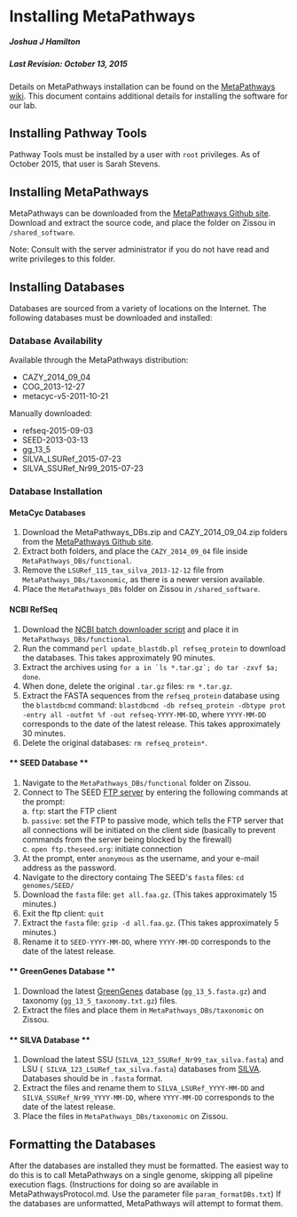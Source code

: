 # Installing MetaPathways
##### Joshua J Hamilton  
##### Last Revision: October 13, 2015

Details on MetaPathways installation can be found on the [MetaPathways wiki](https://github.com/hallamlab/metapathways2/wiki). This document contains additional details for installing the software for our lab.

## Installing Pathway Tools
Pathway Tools must be installed by a user with `root` privileges. As of October 2015, that user is Sarah Stevens.

## Installing MetaPathways
MetaPathways can be downloaded from the [MetaPathways Github site](https://github.com/hallamlab/metapathways2/releases). Download and extract the source code, and place the folder on Zissou in `/shared_software`.

Note: Consult with the server administrator if you do not have read and write privileges to this folder.

## Installing Databases
Databases are sourced from a variety of locations on the Internet. The following databases must be downloaded and installed:

### Database Availability
Available through the MetaPathways distribution:  
  * CAZY_2014_09_04  
  * COG_2013-12-27  
  * metacyc-v5-2011-10-21

Manually downloaded:  
  * refseq-2015-09-03
  * SEED-2013-03-13  
  * gg_13_5
  * SILVA_LSURef_2015-07-23
  * SILVA_SSURef_Nr99_2015-07-23

### Database Installation

#### **MetaCyc Databases**
1. Download the MetaPathways_DBs.zip and CAZY_2014_09_04.zip folders from the [MetaPathways Github site](https://github.com/hallamlab/metapathways2/releases).  
2. Extract both folders, and place the `CAZY_2014_09_04` file inside `MetaPathways_DBs/functional`.  
3. Remove the `LSURef_115_tax_silva_2013-12-12` file from `MetaPathways_DBs/taxonomic`, as there is a newer version available.
4. Place the `MetaPathways_DBs` folder on Zissou in `/shared_software`.

#### **NCBI RefSeq**
1. Download the [NCBI batch downloader script](http://www.ncbi.nlm.nih.gov/blast/docs/update_blastdb.pl) and place it in `MetaPathways_DBs/functional`.  
2. Run the command `perl update_blastdb.pl refseq_protein` to download the databases. This takes approximately 90 minutes.  
3. Extract the archives using ``for a in `ls *.tar.gz`; do tar -zxvf $a; done``.  
4. When done, delete the original `.tar.gz` files: `rm *.tar.gz`.   
5. Extract the FASTA sequences from the `refseq_protein` database using the `blastdbcmd` command: `blastdbcmd -db refseq_protein -dbtype prot -entry all -outfmt %f -out refseq-YYYY-MM-DD`, where `YYYY-MM-DD` corresponds to the date of the latest release. This takes approximately 30 minutes.  
6. Delete the original databases: `rm refseq_protein*`.

#### ** SEED Database **
1. Navigate to the `MetaPathways_DBs/functional` folder on Zissou.
2. Connect to The SEED [FTP server](ftp://ftp.theseed.org) by entering the following commands at the prompt:  
  a. `ftp`: start the FTP client  
  b. `passive`:  set the FTP to passive mode, which tells the FTP server that all connections will be initiated on the client side (basically to prevent commands from the server being blocked by the firewall)  
  c. `open ftp.theseed.org`: initiate connection
3. At the prompt, enter `anonymous` as the username, and your e-mail address as the password.
4. Navigate to the directory containg The SEED's `fasta` files: `cd genomes/SEED/`
6. Download the `fasta` file: `get all.faa.gz`. (This takes approximately 15 minutes.)
7. Exit the ftp client: `quit`
8. Extract the `fasta` file: `gzip -d all.faa.gz`. (This takes approximately 5 minutes.)
9. Rename it to `SEED-YYYY-MM-DD`, where `YYYY-MM-DD` corresponds to the date of the latest release.

#### ** GreenGenes Database **
1. Download the latest [GreenGenes](http://greengenes.secondgenome.com) database (`gg_13_5.fasta.gz`) and taxonomy (`gg_13_5_taxonomy.txt.gz`) files.
2. Extract the files and place them in `MetaPathways_DBs/taxonomic` on Zissou.

#### ** SILVA Database **
1. Download the latest SSU (`SILVA_123_SSURef_Nr99_tax_silva.fasta`) and LSU (`	SILVA_123_LSURef_tax_silva.fasta`) databases from [SILVA](http://www.arb-silva.de/no_cache/download/archive/release_123/Exports/). Databases should be in `.fasta` format.
2. Extract the files and rename them to `SILVA_LSURef_YYYY-MM-DD` and
`SILVA_SSURef_Nr99_YYYY-MM-DD`, where `YYYY-MM-DD` corresponds to the date of the latest release.
3. Place the files in `MetaPathways_DBs/taxonomic` on Zissou.


## Formatting the Databases
After the databases are installed they must be formatted. The easiest way to do this is to call MetaPathways on a single genome, skipping all pipeline execution flags. (Instructions for doing so are available in MetaPathwaysProtocol.md. Use the parameter file `param_formatDBs.txt`) If the databases are unformatted, MetaPathways will attempt to format them.
